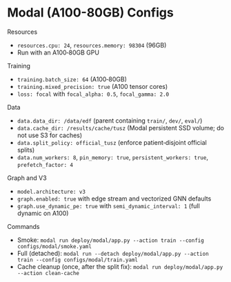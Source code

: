 # Modal (A100-80GB) Configs

Resources

- `resources.cpu: 24`, `resources.memory: 98304` (96GB)
- Run with an A100‑80GB GPU

Training

- `training.batch_size: 64` (A100‑80GB)
- `training.mixed_precision: true` (A100 tensor cores)
- `loss: focal` with `focal_alpha: 0.5`, `focal_gamma: 2.0`

Data

- `data.data_dir: /data/edf` (parent containing `train/`, `dev/`, `eval/`)
- `data.cache_dir: /results/cache/tusz` (Modal persistent SSD volume; do not use S3 for caches)
- `data.split_policy: official_tusz` (enforce patient‑disjoint official splits)
- `data.num_workers: 8`, `pin_memory: true`, `persistent_workers: true`, `prefetch_factor: 4`

Graph and V3

- `model.architecture: v3`
- `graph.enabled: true` with edge stream and vectorized GNN defaults
- `graph.use_dynamic_pe: true` with `semi_dynamic_interval: 1` (full dynamic on A100)

Commands

- Smoke: `modal run deploy/modal/app.py --action train --config configs/modal/smoke.yaml`
- Full (detached): `modal run --detach deploy/modal/app.py --action train --config configs/modal/train.yaml`
 - Cache cleanup (once, after the split fix): `modal run deploy/modal/app.py --action clean-cache`
